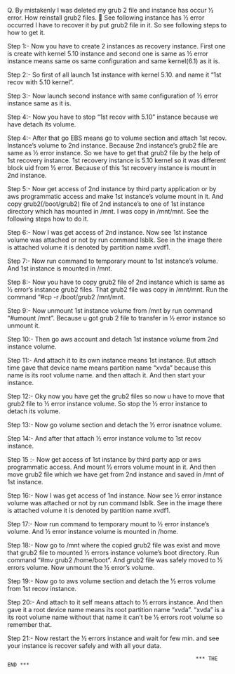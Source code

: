 Q. By mistakenly I was deleted my grub 2 file and instance has occur ½ error. How reinstall grub2 files.

              See following instance has ½ error occurred I have to recover it by put grub2 file in it.
So see following steps to how to get it.
 

Step 1:-
               Now you have to create 2 instances as recovery instance. First one is create with kernel 5.10 instance and second one is same as ½ error instance means same os same configuration and same kernel(6.1) as it is.

Step 2:-
             So first of all  launch 1st instance with kernel 5.10. and name it “1st recov with 5.10 kernel”. 
 

 




Step 3:-
             Now launch second instance with same configuration of ½ error instance same as it is. 
 

Step 4:-
              Now you have to stop  “1st recov with 5.10” instance because we have detach its volume.
 

      












Step 4:-
             After that go EBS means go to volume section and attach 1st recov. Instance’s volume to  2nd instance. Because 2nd instance’s grub2 file are same as ½ error instance. So we have to get that grub2 file by the help of 1st recovery instance. 1st recovery instance is 5.10 kernel so it was different block uid from ½ error. Because of this 1st recovery instance is mount in 2nd instance.
 

  
 
              
Step 5:-
               Now  get access of 2nd instance by third party application or by aws programmatic access and make 1st instance’s volume mount in it. And copy grub2(/boot/grub2) file of 2nd instance’s to one of 1st instance directory which has mounted in /mnt. I  was copy in /mnt/mnt.  See the following steps how to do it.
 


Step 6:-
         Now I was get access of 2nd instance. Now see 1st instance volume was attached or not by run command lsblk. See in the image there is attached volume it is denoted by partition name xvdf1.
 

Step 7:-
              Now run command to temporary mount to  1st instance’s volume. And 1st instance is mounted in /mnt.
 
 

Step 8:-
          Now you have to copy grub2 file of 2nd instance which is same as ½ error’s instance grub2 files. That grub2 file was copy in /mnt/mnt. Run the command “#cp -r /boot/grub2 /mnt/mnt.
 

Step 9:-
            Now unmount 1st instance volume from /mnt by run command “#umount /mnt”. Because u got grub 2 file to transfer in ½ error instance so unmount it.
 

Step 10:-
                Then go aws account and detach 1st instance volume from 2nd instance volume. 
 





















Step 11:-
                    And attach it to its own instance means 1st instance. But attach time gave that device name means partition name “xvda” because this name is its root volume name. and then attach it. And then start your instance.
 

 
 

Step 12:-
                Oky now you have get the grub2 files so now u have to move that grub2 file to ½ error instance volume. So stop the ½ error instance to detach its volume.
 

Step 13:-
               Now go volume section and detach the ½ error isnatnce volume.
 













Step 14:-
              And after that attach ½ error instance volume to 1st recov instance.
 

 





Step 15 :-
                Now get access of 1st instance by third party app or aws  programmatic access. And mount ½ errors volume mount in it. And then move grub2 file which we have get from 2nd instance and saved in /mnt of 1st instance. 
 

Step 16:- 
              Now I was get access of 1nd instance. Now see ½ error instance volume was attached or not by run command lsblk. See in the image there is attached volume it is denoted by partition name xvdf1.
 

Step 17:-
              Now run command to temporary mount to ½ error instance’s volume. And  ½ error instance volume is mounted in /home.
 




Step 18:-
               Now go to /mnt where the copied grub2 file was exist and move that grub2 file to mounted ½ errors instance volume’s boot directory.  Run command “#mv grub2 /home/boot”. And grub2 file was safely moved to ½ errors volume. Now unmount the ½ error’s volume.
  
 

Step 19:-
              Now go to aws volume section and detach the ½ erros volume from 1st recov instance.
 











Step 20:-
               And attach to it self means attach to ½ errors instance. And then gave it a root device name means its root partition name “xvda”. “xvda” is a its root volume name without that name it can’t be ½ errors root volume so remember that.
 
 




Step 21:-
              Now restart the ½ errors instance and wait for few min. and  see your instance is recover safely and with all your data.
 

 


                                                                *** THE END ***














    


